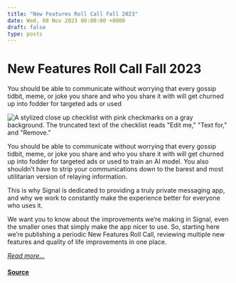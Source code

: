 ```yaml
---
title: "New Features Roll Call Fall 2023"
date: Wed, 08 Nov 2023 00:00:00 +0000
draft: false
type: posts
---
```

# New Features Roll Call Fall 2023





 You should be able to communicate without worrying that every gossip tidbit, meme, or joke you share and who you share it with will get churned up into fodder for targeted ads or used

![A stylized close up checklist with pink checkmarks on a gray background. The truncated text of the checklist reads "Edit me," "Text for," and "Remove."](/blog/images/rollcall-blog.png)

You should be able to communicate without worrying that every gossip tidbit, meme, or joke you share and who you share it with will get churned up into fodder for targeted ads or used to train an AI model. You also shouldn’t have to strip your communications down to the barest and most utilitarian version of relaying information.

This is why Signal is dedicated to providing a truly private messaging app, and why we work to constantly make the experience better for everyone who uses it.

We want you to know about the improvements we’re making in Signal, even the smaller ones that simply make the app nicer to use. So, starting here we’re publishing a periodic New Features Roll Call, reviewing multiple new features and quality of life improvements in one place.

[_Read more..._](https://signal.org/blog/new-features-fall-2023/)

#### [Source](https://signal.org/blog/new-features-fall-2023/)

